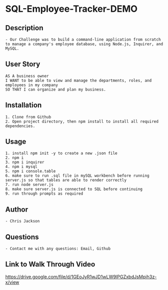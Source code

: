 # SQL-Employee-Tracker-DEMO

## Description

    - Our Challenge was to build a command-line application from scratch to manage a company's employee database, using Node.js, Inquirer, and MySQL.

## User Story 

    AS A business owner
    I WANT to be able to view and manage the departments, roles, and employees in my company
    SO THAT I can organize and plan my business.

## Installation 
    1. Clone from Github
    2. Open project directory, then npm install to install all required dependencies.

## Usage
    1. install npm init -y to create a new .json file
    2. npm i
    3. npm i inquirer
    4. npm i mysql
    5. npm i console.table
    6. make sure to run .sql file in mySQL workbench before running server.js so that tables are able to render correctly
    7. run node server.js
    8. make sure server.js is connected to SQL before continuing
    9. run through prompts as required

## Author 

    - Chris Jackson

## Questions

    - Contact me with any questions: Email, Github

## Link to Walk Through Video

https://drive.google.com/file/d/1GEoJyR1wJD1wLW9lPGZxbdJsMpih3z-x/view


